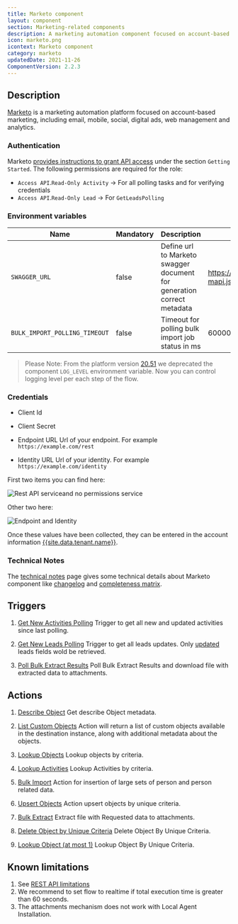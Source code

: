 ```yaml
---
title: Marketo component
layout: component
section: Marketing-related components
description: A marketing automation component focused on account-based marketing.
icon: marketo.png
icontext: Marketo component
category: marketo
updatedDate: 2021-11-26
ComponentVersion: 2.2.3
---
```


## Description

[Marketo](https://www.marketo.com/) is a marketing automation platform focused
on account-based marketing, including email, mobile, social, digital ads, web
management and analytics.

### Authentication

Marketo [provides instructions to grant API access](http://developers.marketo.com/rest-api/) under the section `Getting Started`.  The following permissions are required for the role:

 * `Access API`.`Read-Only Activity` -> For all polling tasks and for verifying
 credentials
 * `Access API`.`Read-Only Lead` -> For `GetLeadsPolling`

### Environment variables

| Name|Mandatory|Description|Values|
|----|---------|-----------|------|
| `SWAGGER_URL`| false | Define url to Marketo swagger document for generation correct metadata  | https://developers.marketo.com/swagger/swagger-mapi.json |
| `BULK_IMPORT_POLLING_TIMEOUT`| false | Timeout for polling bulk import job status in ms | 60000 |

> Please Note: From the platform version [20.51](/releases/2020-12-17) we deprecated the
> component `LOG_LEVEL` environment variable. Now you can control logging level per each step of the flow.

###  Credentials

 * Client Id

 * Client Secret

 * Endpoint URL
   Url of your endpoint. For example `https://example.com/rest`

 * Identity URL
   Url of your identity. For example `https://example.com/identity`

First two items you can find here:

![Rest API serviceand no permissions service](img/rest-API-service-and-no-permissions-service.png)

Other two here:

![Endpoint and Identity](img/endpoint-and-identity.png)

Once these values have been collected, they can be entered in the account information [{{site.data.tenant.name}}](http://www.{{site.data.tenant.name}}).

### Technical Notes

The [technical notes](technical-notes) page gives some technical details about Marketo component like [changelog](/components/marketo/technical-notes#changelog) and [completeness matrix](/components/marketo/technical-notes#completeness-matrix).

## Triggers

  1. [Get New Activities Polling](/components/marketo/triggers#get-new-activities-polling)
  Trigger to get all new and updated activities since last polling.

  2. [Get New Leads Polling](/components/marketo/triggers#get-new-leads-polling)
  Trigger to get all leads updates. Only [updated](https://developers.marketo.com/rest-api/lead-database/activities/#data_value_changes) leads fields wold be retrieved.

  3. [Poll Bulk Extract Results](/components/marketo/triggers#poll-bulk-extract-results)
  Poll Bulk Extract Results and download file with extracted data to attachments.


## Actions

 1. [Describe Object](/components/marketo/actions#describe-object)
 Get describe Object metadata.

 2. [List Custom Objects](/components/marketo/actions#list-custom-objects)
 Action will return a list of custom objects available in the destination instance, along with additional metadata about the objects.

 3. [Lookup Objects](/components/marketo/actions#lookup-objects)
 Lookup objects by criteria.

 4. [Lookup Activities](/components/marketo/actions#lookup-activities)
 Lookup Activities by criteria.

 5. [Bulk Import](/components/marketo/actions#bulk-import)
 Action for insertion of large sets of person and person related data.

 6. [Upsert Objects](/components/marketo/actions#upsert-objects)
 Action upsert objects by unique criteria.

 7. [Bulk Extract](/components/marketo/actions#bulk-extract)
 Extract file with Requested data to attachments.

 8. [Delete Object by Unique Criteria](/components/marketo/actions#delete-object-by-unique-criteria)
 Delete Object By Unique Criteria.

 9. [Lookup Object (at most 1)](/components/marketo/actions#lookup-object-at-most-1)
 Lookup Object By Unique Criteria.

## Known limitations

1. See [REST API limitations](https://developers.marketo.com/rest-api/marketo-integration-best-practices/)
2. We recommend to set flow to realtime if total execution time is greater than 60 seconds.
3. The attachments mechanism does not work with Local Agent Installation.
